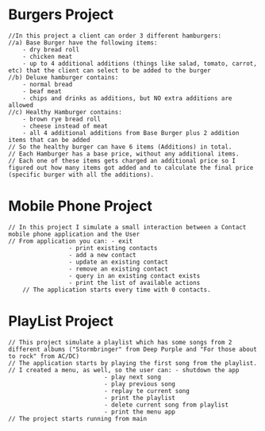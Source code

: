 
# Burgers Project
	//In this project a client can order 3 different hamburgers:
	//a) Base Burger have the following items: 
		- dry bread roll 
		- chicken meat 
		- up to 4 additional additions (things like salad, tomato, carrot, etc) that the client can select to be added to the burger	
	//b) Deluxe hamburger contains: 
		- normal bread 
		- beaf meat
		- chips and drinks as additions, but NO extra additions are allowed
	//c) Healthy Hamburger contains:
		- brown rye bread roll
		- cheese instead of meat
		- all 4 additional additions from Base Burger plus 2 addition items that can be added
	// So the healthy burger can have 6 items (Additions) in total.
	// Each Hamburger has a base price, without any additional items.
	// Each one of these items gets charged an additional price so I figured out how many items got added and to calculate the final price (specific burger with all the additions).
       	 
	
# Mobile Phone Project
	// In this project I simulate a small interaction between a Contact mobile phone application and the User
	// From application you can: - exit
				     - print existing contacts
				     - add a new contact
				     - update an existing contact
				     - remove an existing contact
				     - query in an existing contact exists
				     - print the list of available actions
        // The application starts every time with 0 contacts.
	
	
# PlayList Project
	// This project simulate a playlist which has some songs from 2 different albums ("Stormbringer" from Deep Purple and "For those about to rock" from AC/DC)
	// The application starts by playing the first song from the playlist.
	// I created a menu, as well, so the user can: - shutdown the app
						       - play next song
						       - play previous song
						       - replay te current song
						       - print the playlist
						       - delete current song from playlist
						       - print the menu app
	// The project starts running from main 
